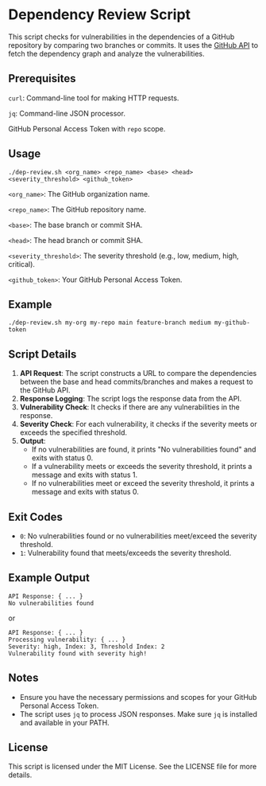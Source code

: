 # Dependency Review Script
This script checks for vulnerabilities in the dependencies of a GitHub repository by comparing two branches or commits. It uses the [GitHub API](https://docs.github.com/en/rest/dependency-graph/dependency-review?apiVersion=2022-11-28#get-a-diff-of-the-dependencies-between-commits) to fetch the dependency graph and analyze the vulnerabilities.

## Prerequisites
`curl`: Command-line tool for making HTTP requests.

`jq`: Command-line JSON processor.

GitHub Personal Access Token with `repo` scope.

## Usage
```
./dep-review.sh <org_name> <repo_name> <base> <head> <severity_threshold> <github_token>
```

`<org_name>`: The GitHub organization name.

`<repo_name>`: The GitHub repository name.

`<base>`: The base branch or commit SHA.

`<head>`: The head branch or commit SHA.

`<severity_threshold>`: The severity threshold (e.g., low, medium, high, critical).

`<github_token>`: Your GitHub Personal Access Token.

## Example
```
./dep-review.sh my-org my-repo main feature-branch medium my-github-token
```

## Script Details
1. **API Request**: The script constructs a URL to compare the dependencies between the base and head commits/branches and makes a request to the GitHub API.
1. **Response Logging**: The script logs the response data from the API.
1. **Vulnerability Check**: It checks if there are any vulnerabilities in the response.
1. **Severity Check**: For each vulnerability, it checks if the severity meets or exceeds the specified threshold.
1. **Output**:
    - If no vulnerabilities are found, it prints "No vulnerabilities found" and exits with status 0.
    - If a vulnerability meets or exceeds the severity threshold, it prints a message and exits with status 1.
    - If no vulnerabilities meet or exceed the severity threshold, it prints a message and exits with status 0.
## Exit Codes
  - `0`: No vulnerabilities found or no vulnerabilities meet/exceed the severity threshold.
  - `1`: Vulnerability found that meets/exceeds the severity threshold.

## Example Output
```
API Response: { ... }
No vulnerabilities found
```

or

```
API Response: { ... }
Processing vulnerability: { ... }
Severity: high, Index: 3, Threshold Index: 2
Vulnerability found with severity high!
```

## Notes

* Ensure you have the necessary permissions and scopes for your GitHub Personal Access Token.
* The script uses `jq` to process JSON responses. Make sure `jq` is installed and available in your PATH.

## License
This script is licensed under the MIT License. See the LICENSE file for more details.
